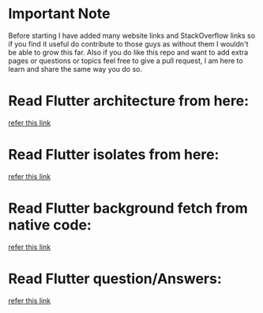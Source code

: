 # Important Note
Before starting I have added many website links and StackOverflow links so if you find it useful do contribute to those guys as without them I wouldn't be able to grow this far. Also if you do like this repo and want to add extra pages or questions or topics feel free to give a pull request, I am here to learn and share the same way you do so.

# Read Flutter architecture from here:
[refer this link](flutter_architecture.md)


# Read Flutter isolates from here:
[refer this link](https://stackoverflow.com/a/19723473/4029614)

# Read Flutter background fetch from native code:
[refer this link](https://stackoverflow.com/a/19723473/4029614)


# Read Flutter question/Answers:
[refer this link](https://stackoverflow.com/a/19723473/4029614)

